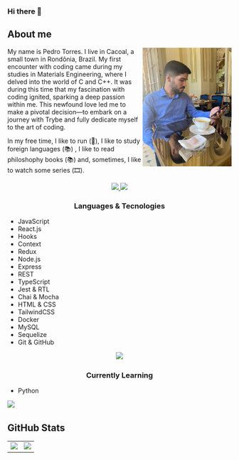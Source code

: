 ### Hi there 👋

## About me

<img align="right" src="/images/pedroebtorres.jpeg" width="200px">

My name is Pedro Torres. I live in Cacoal, a small town in Rondônia, Brazil. My first encounter with coding came during my studies in Materials Engineering, where I delved into the world of C and C++. It was during this time that my fascination with coding ignited, sparking a deep passion within me. This newfound love led me to make a pivotal decision—to embark on a journey with Trybe and fully dedicate myself to the art of coding.

In my free time, I like to run (🏃), I like to study foreign languages (📚) , I like to read philoshophy books (📚) and, sometimes, I like to watch some series (🎞️).

<p align="center">
  <a href="https://www.linkedin.com/in/pedroebtorres">
    <img src="https://img.shields.io/badge/LinkedIn-0077B5?style=for-the-badge&logo=linkedin&logoColor=white"/>
  </a>

  <a href="mailto:pebtorres@hotmail.com">
    <img src="https://img.shields.io/badge/Microsoft_Outlook-0078D4?style=for-the-badge&logo=microsoft-outlook&logoColor=white"/>
  </a>
  
</p>

<h3 align="center">Languages & Tecnologies</h3>
<ul>
  <li>JavaScript</li>
  <li>React.js</li>
  <li>Hooks</li>
  <li>Context</li>
  <li>Redux</li>
  <li>Node.js</li>
  <li>Express</li>
  <li>REST</li>
  <li>TypeScript</li>
  <li>Jest & RTL</li>
  <li>Chai & Mocha</li>
  <li>HTML & CSS</li>
  <li>TailwindCSS</li>
  <li>Docker</li>
  <li>MySQL</li>
  <li>Sequelize</li>
  <li>Git & GitHub</li>  
</ul>
<p align="center">
  <a href="https://skillicons.dev">
    <img src="https://skillicons.dev/icons?i=js,react,redux,nodejs,express,ts,jest,html,css,tailwind,sequelize,mysql,docker,git,github,vsc" />
  </a>
</p>

<h3 align="center">Currently Learning</h3>
<ul>
  <li>Python</li>
</ul>
<p>
  <a href="https://skillicons.dev">
    <img src="https://skillicons.dev/icons?i=py" />
  </a>
</p>

<h2>GitHub Stats</h2>

<table>
  <tbody>
    <tr>
      <td><img src="https://github-readme-stats-git-masterrstaa-rickstaa.vercel.app/api?username=pedroebtorres&theme=dracula" /></td>
      <td><img src="https://github-readme-stats.vercel.app/api/top-langs/?username=pedroebtorres&theme=dracula" /></td>
    </tr>
  </tbody>
</table>




<!--  pedroebtorres/pedroebtorres** is a ✨ _special_ ✨ repository because its `README.md` (this file) appears on your GitHub profile.

Here are some ideas to get you started:

- 🔭 I’m currently working on ...
- 🌱 I’m currently learning ...
- 👯 I’m looking to collaborate on ...
- 🤔 I’m looking for help with ...
- 💬 Ask me about ...
- 📫 How to reach me: ...
- 😄 Pronouns: ...
- ⚡ Fun fact: ...
-->
